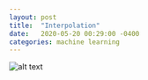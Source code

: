 ```yaml
---
layout: post
title:  "Interpolation"
date:   2020-05-20 00:29:00 -0400
categories: machine learning
---
```


![alt text](https://github.com/johnmath/johnmath.github.io/blob/master/media/nw_estimator.png "Title")
